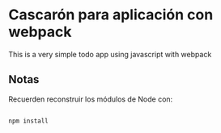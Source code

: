 # Cascarón para aplicación con webpack

This is a very simple todo app using javascript with webpack

## Notas

Recuerden reconstruir los módulos de Node con:

```bash

npm install

```
